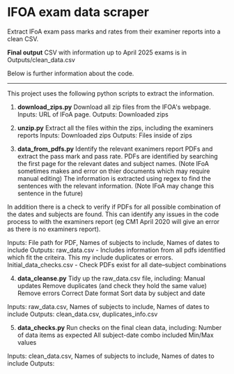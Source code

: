 # IFOA exam data scraper
Extract IFoA exam pass marks and rates from their examiner reports into a clean CSV.

**Final output** CSV with information up to April 2025 exams is in Outputs/clean_data.csv

Below is further information about the code.

--------------------------------------------------------------------------------------------------------------
This project uses the following python scripts to extract the information.

1. **download_zips.py**
Download all zip files from the IFOA's webpage.
Inputs: URL of IFoA page.
Outputs: Downloaded zips

2. **unzip.py**
Extract all the files within the zips, including the examiners reports
Inputs: Downloaded zips
Outputs: Files inside of zips

3. **data_from_pdfs.py**
Identify the relevant exanimers report PDFs and extract the pass mark and pass rate.
  PDFs are identified by searching the first page for the relevant dates and subject names. (Note IFoA sometimes makes and error on thier documents which may require manual editing)
  The information is extracted using regex to find the sentences with the relevant information. (Note IFoA may change this sentence in the future)

In addition there is a check to verify if PDFs for all possible combination of the dates and subjects are found. This can identify any issues in the code process to with the examiners report (eg CM1 April 2020 will give an error as there is no examiners report).

Inputs: File path for PDF, Names of subjects to include, Names of dates to include
Outputs: 
raw_data.csv - Includes information from all pdfs identified which fit the criteira. This my include duplicates or errors.
Initial_data_checks.csv - Check PDFs exist for all date–subject combinations 

4. **data_cleanse.py**
Tidy up the raw_data.csv file, including:
Manual updates
Remove duplicates (and check they hold the same value)
Remove errors
Correct Date format
Sort data by subject and date

Inputs: raw_data.csv, Names of subjects to include, Names of dates to include
Outputs: clean_data.csv, duplicates_info.csv

5. **data_checks.py**
Run checks on the final clean data, including:
Number of data items as expected
All subject-date combo included
Min/Max values

Inputs: clean_data.csv, Names of subjects to include, Names of dates to include
Outputs:
   
